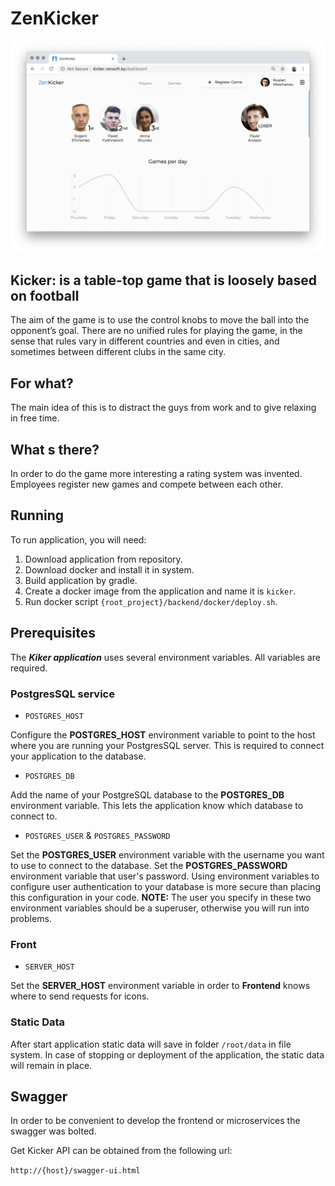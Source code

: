 # ZenKicker

[![Screenshots](docs/screenshots/animation.webp)](http://kicker.zensoft.by)

## Kicker:  is a table-top game that is loosely based on football

The aim of the game is to use the control knobs to move the ball into the 
opponent’s goal. There are no unified rules for playing the game, in the 
sense that rules vary in different countries and even in cities, and sometimes
between different clubs in the same city.

## For what?

The main idea of this is to distract the guys from work and to give relaxing in 
free time.

## What s there?

In order to do the game more interesting a rating system was invented. Employees 
register new games and compete between each other. 

## Running

To run application, you will need:
 1) Download application from repository.
 2) Download docker and install it in system.
 3) Build application by gradle.
 4) Create a docker image from the application and name it is `kicker`.
 5) Run docker script `{root_project}/backend/docker/deploy.sh`.

## Prerequisites

The **_Kiker application_** uses several environment variables. All variables are required.

### PostgresSQL service

* `POSTGRES_HOST`

Configure the **POSTGRES_HOST** environment variable to point to the host where 
you are running your PostgresSQL server. This is required to connect your 
application to the database.

* `POSTGRES_DB`

Add the name of your PostgreSQL database to the **POSTGRES_DB** environment 
variable. This lets the application know which database to connect to.

* `POSTGRES_USER` & `POSTGRES_PASSWORD`

Set the **POSTGRES_USER** environment variable with the username you want to 
use to connect to the database.  Set the **POSTGRES_PASSWORD** environment 
variable that user's password. Using environment variables to configure user 
authentication to your database is more secure than placing this configuration 
in your code. **NOTE:** The user you specify in these two environment variables
should be a superuser, otherwise you will run into problems.

### Front

* `SERVER_HOST`

Set the **SERVER_HOST** environment variable in order to **Frontend** knows where to 
send requests for icons. 

### Static Data
After start application static data will save in folder `/root/data` in file system.
In case of stopping or deployment of the application, the static data will 
remain in place.

## Swagger
In order to be convenient to develop the frontend or microservices the swagger 
was bolted.

Get Kicker API can be obtained from the following url:

`http://{host}/swagger-ui.html`